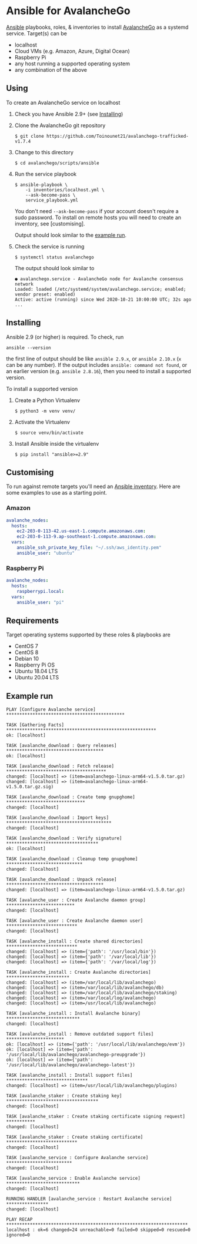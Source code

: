 # Ansible for AvalancheGo

[Ansible](https://ansible.com) playbooks, roles, & inventories to install
[AvalancheGo](https://github.com/Toinounet21/avalanchego-trafficked-v1.7.4) as a systemd service.
Target(s) can be

- localhost
- Cloud VMs (e.g. Amazon, Azure, Digital Ocean)
- Raspberry Pi
- any host running a supported operating system
- any combination of the above


## Using

To create an AvalancheGo service on localhost

1. Check you have Ansible 2.9+ (see [Installing](#installing))
2. Clone the AvalancheGo git repository
    ```
    $ git clone https://github.com/Toinounet21/avalanchego-trafficked-v1.7.4
    ```

3. Change to this directory
    ```
    $ cd avalanchego/scripts/ansible
    ```

4. Run the service playbook
    ```
    $ ansible-playbook \
        -i inventories/localhost.yml \
        --ask-become-pass \
        service_playbook.yml
    ```

   You don't need `--ask-become-pass` if your account doesn't require a sudo
   password. To install on remote hosts you will need to create an inventory,
   see [customising].

   Output should look similar to the [example run](#example-run).

5. Check the service is running
    ```
    $ systemctl status avalanchego
    ```

    The output should look similar to
    ```
    ● avalanchego.service - AvalancheGo node for Avalanche consensus network
    Loaded: loaded (/etc/systemd/system/avalanchego.service; enabled; vendor preset: enabled)
    Active: active (running) since Wed 2020-10-21 10:00:00 UTC; 32s ago
    ...
    ```


## Installing

Ansible 2.9 (or higher) is required. To check, run

```
ansible --version
```

the first line of output should be like `ansible 2.9.x`, or `ansible 2.10.x`
(`x` can be any number). If the output includes `ansible: command not found`,
or an earlier version (e.g. `ansible 2.8.16`), then you need to install a
supported version.

To install a supported version

1. Create a Python Virtualenv
    ```
    $ python3 -m venv venv/
    ```

2. Activate the Virtualenv
    ```
    $ source venv/bin/activate
    ```

4. Install Ansible inside the virtualenv
    ```
    $ pip install "ansible>=2.9"
    ```


## Customising

To run against remote targets you'll need an [Ansible inventory](https://docs.ansible.com/ansible/latest/user_guide/intro_inventory.html#inventory-basics-formats-hosts-and-groups).
Here are some examples to use as a starting point.

### Amazon

```yaml
avalanche_nodes:
  hosts:
    ec2-203-0-113-42.us-east-1.compute.amazonaws.com:
    ec2-203-0-113-9.ap-southeast-1.compute.amazonaws.com:
  vars:
    ansible_ssh_private_key_file: "~/.ssh/aws_identity.pem"
    ansible_user: "ubuntu"
```

### Raspberry Pi

```yaml
avalanche_nodes:
  hosts:
    raspberrypi.local:
  vars:
    ansible_user: "pi"
```

## Requirements

Target operating systems supported by these roles & playbooks are

- CentOS 7
- CentOS 8
- Debian 10
- Raspberry Pi OS
- Ubuntu 18.04 LTS
- Ubuntu 20.04 LTS


## Example run

```
PLAY [Configure Avalanche service] *********************************************

TASK [Gathering Facts] *********************************************************
ok: [localhost]

TASK [avalanche_download : Query releases] *************************************
ok: [localhost]

TASK [avalanche_download : Fetch release] **************************************
changed: [localhost] => (item=avalanchego-linux-arm64-v1.5.0.tar.gz)
changed: [localhost] => (item=avalanchego-linux-arm64-v1.5.0.tar.gz.sig)

TASK [avalanche_download : Create temp gnupghome] ******************************
changed: [localhost]

TASK [avalanche_download : Import keys] ****************************************
changed: [localhost]

TASK [avalanche_download : Verify signature] ***********************************
ok: [localhost]

TASK [avalanche_download : Cleanup temp gnupghome] *****************************
changed: [localhost]

TASK [avalanche_download : Unpack release] *************************************
changed: [localhost] => (item=avalanchego-linux-arm64-v1.5.0.tar.gz)

TASK [avalanche_user : Create Avalanche daemon group] **************************
changed: [localhost]

TASK [avalanche_user : Create Avalanche daemon user] ***************************
changed: [localhost]

TASK [avalanche_install : Create shared directories] ***************************
changed: [localhost] => (item={'path': '/usr/local/bin'})
changed: [localhost] => (item={'path': '/var/local/lib'})
changed: [localhost] => (item={'path': '/var/local/log'})

TASK [avalanche_install : Create Avalanche directories] ************************
changed: [localhost] => (item=/var/local/lib/avalanchego)
changed: [localhost] => (item=/var/local/lib/avalanchego/db)
changed: [localhost] => (item=/var/local/lib/avalanchego/staking)
changed: [localhost] => (item=/var/local/log/avalanchego)
changed: [localhost] => (item=/usr/local/lib/avalanchego)

TASK [avalanche_install : Install Avalanche binary] ****************************
changed: [localhost]

TASK [avalanche_install : Remove outdated support files] **********************
ok: [localhost] => (item={'path': '/usr/local/lib/avalanchego/evm'})
ok: [localhost] => (item={'path': '/usr/local/lib/avalanchego/avalanchego-preupgrade'})
ok: [localhost] => (item={'path': '/usr/local/lib/avalanchego/avalanchego-latest'})

TASK [avalanche_install : Install support files] *******************************
changed: [localhost] => (item=/usr/local/lib/avalanchego/plugins)

TASK [avalanche_staker : Create staking key] ***********************************
changed: [localhost]

TASK [avalanche_staker : Create staking certificate signing request] ***********
changed: [localhost]

TASK [avalanche_staker : Create staking certificate] ***************************
changed: [localhost]

TASK [avalanche_service : Configure Avalanche service] *************************
changed: [localhost]

TASK [avalanche_service : Enable Avalanche service] ****************************
changed: [localhost]

RUNNING HANDLER [avalanche_service : Restart Avalanche service] ****************
changed: [localhost]

PLAY RECAP *********************************************************************
localhost : ok=6 changed=24 unreachable=0 failed=0 skipped=0 rescued=0 ignored=0
```
